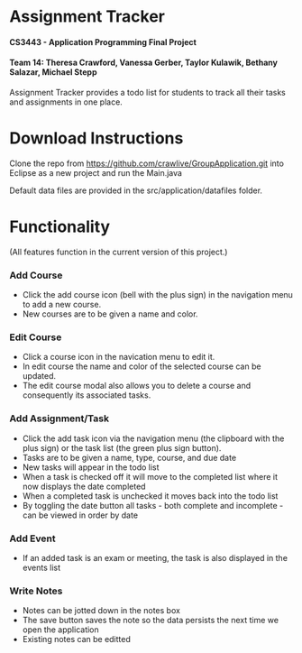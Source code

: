 # Assignment Tracker
#### CS3443 - Application Programming Final Project 
#### Team 14: Theresa Crawford, Vanessa Gerber, Taylor Kulawik, Bethany Salazar, Michael Stepp

Assignment Tracker provides a todo list for students to track all their tasks and assignments in one place.

# Download Instructions
Clone the repo from https://github.com/crawlive/GroupApplication.git into Eclipse as a new project and run the Main.java

Default data files are provided in the src/application/datafiles folder.

# Functionality
(All features function in the current version of this project.)

### Add Course
- Click the add course icon (bell with the plus sign) in the navigation menu to add a new course.
- New courses are to be given a name and color.

### Edit Course
- Click a course icon in the navication menu to edit it. 
- In edit course the name and color of the selected course can be updated.
- The edit course modal also allows you to delete a course and consequently its associated tasks.

### Add Assignment/Task
- Click the add task icon via the navigation menu (the clipboard with the plus sign) or the task list (the green plus sign button).
- Tasks are to be given a name, type, course, and due date
- New tasks will appear in the todo list
- When a task is checked off it will move to the completed list where it now displays the date completed
- When a completed task is unchecked it moves back into the todo list
- By toggling the date button all tasks - both complete and incomplete - can be viewed in order by date

### Add Event
- If an added task is an exam or meeting, the task is also displayed in the events list

### Write Notes
- Notes can be jotted down in the notes box
- The save button saves the note so the data persists the next time we open the application
- Existing notes can be editted

